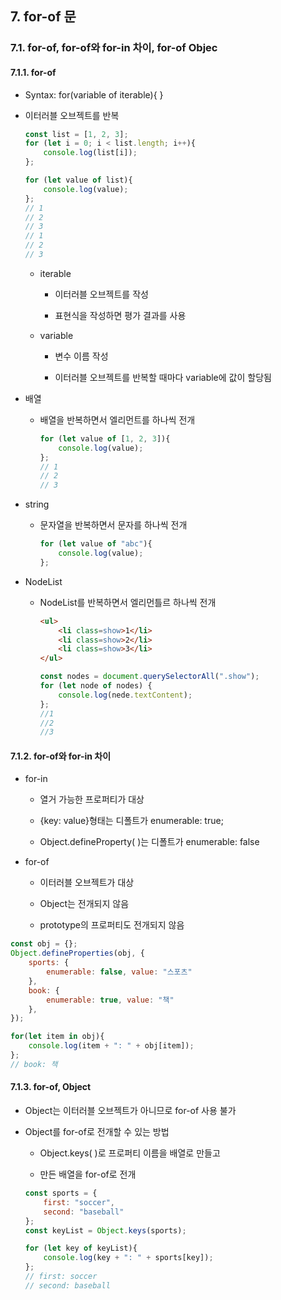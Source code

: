 ## 7. for-of 문

### 7.1. for-of, for-of와 for-in 차이, for-of Objec

#### 7.1.1. for-of

- Syntax: for(variable of iterable){ }

- 이터러블 오브젝트를 반복
  
  ```javascript
  const list = [1, 2, 3];
  for (let i = 0; i < list.length; i++){
      console.log(list[i]);
  };
  
  for (let value of list){
      console.log(value);
  };
  // 1
  // 2
  // 3
  // 1
  // 2
  // 3
  ```
  
  - iterable
    
    - 이터러블 오브젝트를 작성
    
    - 표현식을 작성하면 평가 결과를 사용
  
  - variable
    
    - 변수 이름 작성
    
    - 이터러블 오브젝트를 반복할 때마다 variable에 값이 할당됨

- 배열
  
  - 배열을 반복하면서 엘리먼트를 하나씩 전개
    
    ```javascript
    for (let value of [1, 2, 3]){
        console.log(value);
    };
    // 1
    // 2
    // 3
    ```

- string
  
  - 문자열을 반복하면서 문자를 하나씩 전개
    
    ```javascript
    for (let value of "abc"){
        console.log(value);
    };
    ```

- NodeList
  
  - NodeList를 반복하면서 엘리먼틀르 하나씩 전개
    
    ```html
    <ul>
        <li class=show>1</li>
        <li class=show>2</li>
        <li class=show>3</li>
    </ul>
    ```
    
    ```javascript
    const nodes = document.querySelectorAll(".show");
    for (let node of nodes) {
        console.log(nede.textContent);
    };
    //1
    //2
    //3
    ```

#### 7.1.2. for-of와 for-in 차이

- for-in 
  
  - 열거 가능한 프로퍼티가 대상
  
  - {key: value}형태는 디폴트가 enumerable: true;
  
  - Object.defineProperty( )는 디폴트가 enumerable: false

- for-of
  
  - 이터러블 오브젝트가 대상
  
  - Object는 전개되지 않음
  
  - prototype의 프로퍼티도 전개되지 않음

```javascript
const obj = {};
Object.defineProperties(obj, {
    sports: {
        enumerable: false, value: "스포츠"
    },
    book: {
        enumerable: true, value: "책"
    },
});

for(let item in obj){
    console.log(item + ": " + obj[item]);
};
// book: 책
```

#### 7.1.3. for-of, Object

- Object는 이터러블 오브젝트가 아니므로 for-of 사용 불가

- Object를 for-of로 전개할 수 있는 방법
  
  - Object.keys( )로 프로퍼티 이름을 배열로 만들고
  
  - 만든 배열을 for-of로 전개
  
  ```javascript
  const sports = {
      first: "soccer",
      second: "baseball"
  };
  const keyList = Object.keys(sports);
  
  for (let key of keyList){
      console.log(key + ": " + sports[key]);
  };
  // first: soccer
  // second: baseball
  ```
  
  
